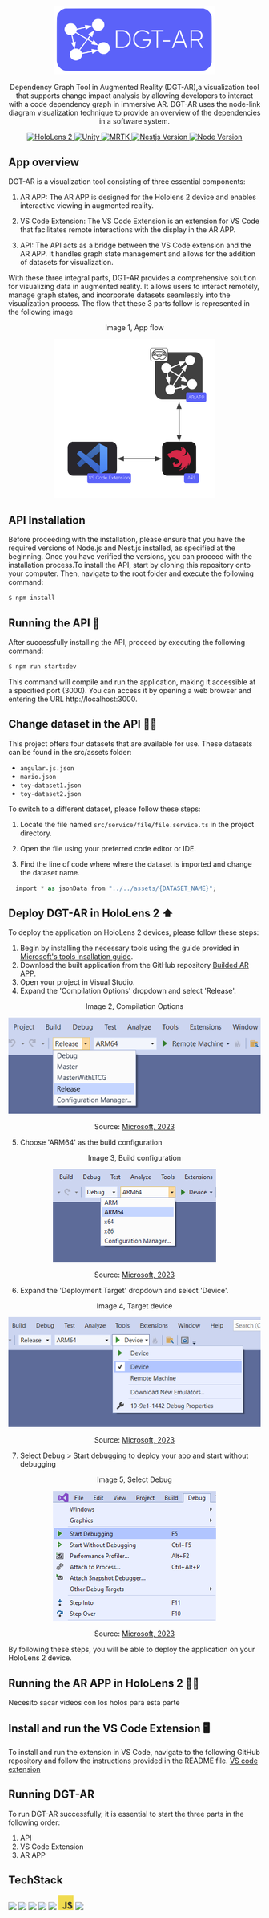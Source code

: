 <p align="center">
  <a  target="blank"><img src="./readme-images/DGT-AR.png" width="320" alt="DGT-AR Logo" /></a>
</p>

<p align="center"> 
Dependency Graph Tool in Augmented Reality (DGT-AR),a visualization tool that supports change impact analysis by allowing developers to interact with a code dependency graph in immersive AR. DGT-AR uses the node-link diagram visualization technique to provide an overview of the dependencies in a software system. 
</p>

<p align="center">
  <a href="https://www.microsoft.com/en-us/hololens/buy">
    <img src="https://img.shields.io/badge/HoloLens_2-blue" alt="HoloLens 2">
  </a>
  <a href="https://unity.com/es/download">
    <img src="https://img.shields.io/badge/Unity-v2020.3.19f1-white" alt="Unity">
  </a>
  <a href="https://learn.microsoft.com/en-us/windows/mixed-reality/mrtk-unity/mrtk2/?view=mrtkunity-2022-05">
    <img src="https://img.shields.io/badge/MRTK-v2.7.2-purple" alt="MRTK">
  </a>
  <a href="https://docs.nestjs.com/cli/overview">
    <img src="https://img.shields.io/badge/Nestjs-v7.6.0-red" alt="Nestjs Version">
  </a>
  <a href="https://nodejs.org/en">
    <img src="https://img.shields.io/badge/Node.js-v16.15.0-success" alt="Node Version">
  </a>
</p>

## App overview

DGT-AR is a visualization tool consisting of three essential components:

1. AR APP: The AR APP is designed for the Hololens 2 device and enables interactive viewing in augmented reality.

2. VS Code Extension: The VS Code Extension is an extension for VS Code that facilitates remote interactions with the display in the AR APP.

3. API: The API acts as a bridge between the VS Code extension and the AR APP. It handles graph state management and allows for the addition of datasets for visualization.

With these three integral parts, DGT-AR provides a comprehensive solution for visualizing data in augmented reality. It allows users to interact remotely, manage graph states, and incorporate datasets seamlessly into the visualization process. The flow that these 3 parts follow is represented in the following image

<p align="center" style="margin-top: 10px;">Image 1, App flow</p>
<p align="center">
  <a  target="blank"><img src="./readme-images/app-overview.png" width="320" alt="DGT-AR Logo" /></a>
</p>

## API Installation
Before proceeding with the installation, please ensure that you have the required versions of Node.js and Nest.js installed, as specified at the beginning. Once you have verified the versions, you can proceed with the installation process.To install the API, start by cloning this repository onto your computer. Then, navigate to the root folder and execute the following command:

```bash
$ npm install
```

## Running the API 🚀

After successfully installing the API, proceed by executing the following command:

```bash
$ npm run start:dev
```

This command will compile and run the application, making it accessible at a specified port (3000). You can access it by opening a web browser and entering the URL http://localhost:3000.


## Change dataset in the API 👨‍💻

This project offers four datasets that are available for use. These datasets can be found in the src/assets folder:

* ```angular.js.json```
* ```mario.json```
* ```toy-dataset1.json```
* ```toy-dataset2.json```

To switch to a different dataset, please follow these steps:

1. Locate the file named ``` src/service/file/file.service.ts ``` in the project directory.
2. Open the file using your preferred code editor or IDE.

3. Find the line of code where where the dataset is imported and change the dataset name.

``` cs
  import * as jsonData from "../../assets/{DATASET_NAME}";
```
## Deploy DGT-AR in HoloLens 2 ⬆️
To deploy the application on HoloLens 2 devices, please follow these steps:

1. Begin by installing the necessary tools using the guide provided in [Microsoft's tools insallation guide](https://learn.microsoft.com/en-us/windows/mixed-reality/develop/install-the-tools#installation-checklist).
2. Download the built application from the GitHub repository [Builded AR APP](https://drive.google.com/drive/folders/1zYtktYTO4Eg8ZS-3ePWs-8W4caVLw6xP?usp=sharing).
3. Open your project in Visual Studio.
4. Expand the 'Compilation Options' dropdown and select 'Release'.
<p align="center" style="margin-top: 10px;">Image 2, Compilation Options</p>
<p align="center"><img src="./readme-images/024-vs-compilation-options-release.png" alt="isolated" /></p>
<p align="center" style="margin-bottom: 10px;">Source: <a href="https://learn.microsoft.com/en-us/windows/mixed-reality/develop/advanced-concepts/using-visual-studio?tabs=hl2">Microsoft, 2023</a>

5. Choose 'ARM64' as the build configuration 

<p align="center" style="margin-top: 10px;">Image 3, Build configuration</p>
<p align="center"><img src="./readme-images/arm64setting.png" /></p>
<p align="center" style="margin-bottom: 10px;">Source: <a href="https://learn.microsoft.com/en-us/windows/mixed-reality/develop/advanced-concepts/using-visual-studio?tabs=hl2">Microsoft, 2023</a>
    
6. Expand the 'Deployment Target' dropdown and select 'Device'.

<p align="center" style="margin-top: 10px;">Image 4, Target device</p>
<p align="center"><img src="./readme-images/025-vs-deployment-target-device.png" alt="isolated" /></p>
<p align="center" style="margin-bottom: 10px;">Source: <a href="https://learn.microsoft.com/en-us/windows/mixed-reality/develop/advanced-concepts/using-visual-studio?tabs=hl2">Microsoft, 2023</a>

7. Select Debug > Start debugging to deploy your app and start without debugging

<p align="center" style="margin-top: 10px;">Image 5, Select Debug</p>
<p align="center"><img src="./readme-images/deploywithdebugging.png" alt="isolated" /></p>
<p align="center" style="margin-bottom: 10px;">Source: <a href="https://learn.microsoft.com/en-us/windows/mixed-reality/develop/advanced-concepts/using-visual-studio?tabs=hl2">Microsoft, 2023</a>

By following these steps, you will be able to deploy the application on your HoloLens 2 device.

## Running the AR APP in HoloLens 2 🏃‍♂️

Necesito sacar videos con los holos para esta parte

## Install and run the VS Code Extension 🖥️

To install and run the extension in VS Code, navigate to the following  GitHub repository and follow the instructions provided in the README file. [VS code extension](https://github.com/DussanFreire/DGT-AR_VS-code-extension)

## Running DGT-AR
To run DGT-AR successfully, it is essential to start the three parts in the following order:
1. API
2. VS Code Extension
3. AR APP

## TechStack
<code><img height="30" src="https://xrgo.io/wp-content/uploads/microsoft-hololens-2-logo_1.png"></code>
<code><img height="30" src="https://1000marcas.net/wp-content/uploads/2021/02/Unity-Logo.jpg"></code>
<code><img height="30" src="https://user-images.githubusercontent.com/13754172/122838980-02e98b80-d2ac-11eb-94c5-d2602e968c18.png"></code>
<code><img height="30" src="https://upload.wikimedia.org/wikipedia/commons/thumb/9/9a/Visual_Studio_Code_1.35_icon.svg/2048px-Visual_Studio_Code_1.35_icon.svg.png"></code>
<code><img height="30" src="https://docs.nestjs.com/assets/logo-small.svg"></code>
<code><img height="30" src="https://raw.githubusercontent.com/github/explore/80688e429a7d4ef2fca1e82350fe8e3517d3494d/topics/javascript/javascript.png"></code>
<code><img height="30" src="https://ugeek.github.io/blog/images-blog/node.png"></code>

